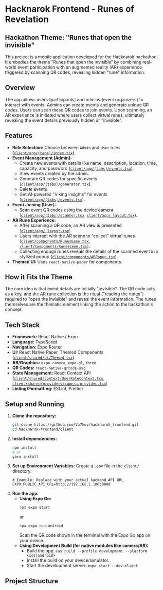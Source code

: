 # Hacknarok Frontend - Runes of Revelation

## Hackathon Theme: "Runes that open the invisible"

This project is a mobile application developed for the Hacknarok hackathon. It embodies the theme "Runes that open the invisible" by combining real-world event participation with an augmented reality (AR) experience triggered by scanning QR codes, revealing hidden "rune" information.

## Overview

The app allows users (participants) and admins (event organizers) to interact with events. Admins can create events and generate unique QR codes. Users can scan these QR codes to join events. Upon scanning, an AR experience is initiated where users collect virtual runes, ultimately revealing the event details previously hidden or "invisible".

## Features

*   **Role Selection:** Choose between `Admin` and `User` roles ([`client/app/(tabs)/index.tsx`](client/app/(tabs)/index.tsx)).
*   **Event Management (Admin):**
    *   Create new events with details like name, description, location, time, capacity, and password ([`client/app/(tabs)/events.tsx`](client/app/(tabs)/events.tsx)).
    *   View events created by the admin.
    *   Generate QR codes for specific events ([`client/app/(tabs)/generator.tsx`](client/app/(tabs)/generator.tsx)).
    *   Delete events.
    *   Get AI-powered "Viking Insights" for events ([`client/app/(tabs)/events.tsx`](client/app/(tabs)/events.tsx)).
*   **Event Joining (User):**
    *   Scan event QR codes using the device camera ([`client/app/(tabs)/scanner.tsx`](client/app/(tabs)/scanner.tsx), [`client/app/_layout.tsx`](client/app/_layout.tsx)).
*   **AR Rune Experience:**
    *   After scanning a QR code, an AR view is presented ([`client/app/_layout.tsx`](client/app/_layout.tsx)).
    *   Users interact with the AR scene to "collect" virtual runes ([`client/components/RunesGame.tsx`](client/components/RunesGame.tsx), [`client/components/RuneScene.tsx`](client/components/RuneScene.tsx)).
    *   Collecting enough runes reveals the details of the scanned event in a stylized popup ([`client/components/ARPopup.tsx`](client/components/ARPopup.tsx)).
*   **Themed UI:** Uses `react-native-paper` for components.

## How it Fits the Theme

The core idea is that event details are initially "invisible". The QR code acts as a key, and the AR rune collection is the ritual ("reading the runes") required to "open the invisible" and reveal the event information. The runes themselves are the thematic element linking the action to the hackathon's concept.

## Tech Stack

*   **Framework:** React Native / Expo
*   **Language:** TypeScript
*   **Navigation:** Expo Router
*   **UI:** React Native Paper, Themed Components ([`client/shared/ui/Themed.tsx`](client/shared/ui/Themed.tsx))
*   **AR/Graphics:** `expo-camera`, `expo-gl`, `three`
*   **QR Codes:** `react-native-qrcode-svg`
*   **State Management:** React Context API ([`client/shared/context/UserRoleContext.tsx`](client/shared/context/UserRoleContext.tsx), [`client/shared/providers/camera.provider.tsx`](client/shared/providers/camera.provider.tsx))
*   **Linting/Formatting:** ESLint, Prettier

## Setup and Running

1.  **Clone the repository:**
    ```bash
    git clone https://github.com/Vo7kov/hacknarok_frontend.git
    cd hacknarok-frontend/client
    ```
2.  **Install dependencies:**
    ```bash
    npm install
    # or
    yarn install
    ```
3.  **Set up Environment Variables:**
    Create a `.env` file in the `client/` directory:
    ```env
    # Example: Replace with your actual backend API URL
    EXPO_PUBLIC_API_URL=http://192.168.1.100:8000
    ```
4.  **Run the app:**
    *   **Using Expo Go:**
        ```bash
        npx expo start
        ```
        or
        ```bash
        npx expo run:android
        ```
        Scan the QR code shown in the terminal with the Expo Go app on your device.
    *   **Using Development Build (for native modules like camera/AR):**
        *   Build the app: `eas build --profile development --platform <ios|android>`
        *   Install the build on your device/simulator.
        *   Start the development server: `expo start --dev-client`

## Project Structure
